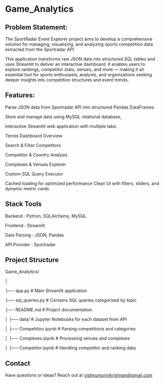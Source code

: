 # Game_Analytics
## Problem Statement:

The SportRadar Event Explorer project aims to develop a comprehensive solution for managing, visualizing, and analyzing sports competition data extracted from the Sportradar API.

This application transforms raw JSON data into structured SQL tables and uses Streamlit to deliver an interactive dashboard. It enables users to explore rankings, competitor stats, venues, and more — making it an essential tool for sports enthusiasts, analysts, and organizations seeking deeper insights into competition structures and event trends.

## Features:

Parse JSON data from Sportradar API into structured Pandas DataFrames

Store and manage data using MySQL relational database,

Interactive Streamlit web application with multiple tabs:

Tennis Dashboard Overview

Search & Filter Competitors

Competitor & Country Analysis

Complexes & Venues Explorer

Custom SQL Query Executor

Cached loading for optimized performance
Clean UI with filters, sliders, and dynamic metric cards

## Stack	Tools

Backend : Python, SQLAlchemy, MySQL

Frontend : Streamlit

Data Parsing : JSON, Pandas

API Provider : Sportradar

## Project Structure

Game_Analytics/

│

├── app.py                    # Main Streamlit application

├── sql_queries.py            # Contains SQL queries categorized by topic

├── README.md                 # Project documentation

│
├── data/                     # Jupyter Notebooks for each dataset from API

│   ├── Competition.ipynb     # Parsing competitions and categories

│   ├── Complexes.ipynb       # Processing venues and complexes

│   ├── Competitor.ipynb      # Handling competitor and ranking data


## Contact

Have questions or ideas? Reach out at vishnumunnikrishnan@gmail.com


